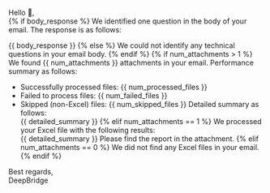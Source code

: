Hello 👋,  
{% if body_response %}
We identified one question in the body of your email. The response is as follows:  

{{ body_response }}
{% else %}
We could not identify any technical questions in your email body.
{% endif %}
{% if num_attachments > 1 %}
We found {{ num_attachments }} attachments in your email.
Performance summary as follows:  

- Successfully processed files: {{ num_processed_files }}
- Failed to process files: {{ num_failed_files }}
- Skipped (non-Excel) files: {{ num_skipped_files }}
Detailed summary as follows:  
{{ detailed_summary }}
{% elif num_attachments == 1 %}
We processed your Excel file with the following results:  
{{ detailed_summary }}
Please find the report in the attachment.
{% elif num_attachments == 0 %}
We did not find any Excel files in your email.
{% endif %}

Best regards,  
DeepBridge
